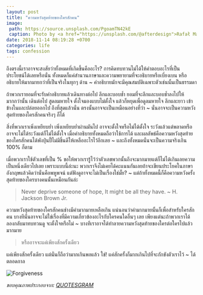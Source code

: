 ```yaml
---
layout: post
title: "ความหวังสุดท้ายของใครสักคน"
image:
 path: https://source.unsplash.com/PgoamTN42kE
 caption: Photo by <a href="https://unsplash.com/@afterdesign">Rafał Malinowski</a> on <a href="https://unsplash.com/">Unsplash</a>
date: 2018-11-14 08:19:28 +0700
categories: life
tags: confession
---
```

ถึงตรงนี้เราอาจจะสงสัยว่าทั้งหมดที่เกิดขึ้นคืออะไร? การคิดทบทวนไม่ได้ให้คำตอบอะไรที่เป็นประโยชน์ได้เลยหรือนั่น ทั้งหมดก็แค่สำนวนภาษาและความพยายามที่จะอธิบายหรือเบี่ยงเบน หรืออธิบายให้มากมายกว่าที่เป็นจริงในทุกๆ ด้าน ~ คำอธิบายมักจะมีคุณสมบัติเฉพาะตัวเช่นนั้นเป็นธรรมดา

ถ้าพวกเรายอมที่จะรับคำอธิบายแล้วเดินทางต่อไป ลึกและบอบช้ำ ยอมที่จะลึกและบอบช้ำลงไปให้มากกว่านั้น เดินต่อไป สูดลมหายใจ ตั้งใจมองแบบไม่ตั้งใจ แล้วก็หยุดเพื่อดูลมหายใจ ลึกและยาว เข้าข้างในและปล่อยออกไป ถึงที่สุดแล้วนั่น ตรงนั้นอาจจะเป็นเหมือนอย่างที่ว่า ~ นั่นอาจจะเป็นความหวังสุดท้ายของใครสักคนจริงๆ ก็ได้

สิ่งที่พวกเราเพิ่งเหยียบย่ำ เพิ่งเหยียบย่ำผ่านมันไป อาจจะตั้งใจหรือไม่ได้ตั้งใจ ระวังแล้วแต่พลาดหรืออาจจะไม่ได้ระวังแต่ก็ไม่ได้ตั้งใจ เมื่อคำอธิบายทั้งหมดถือว่าใช้การได้ และผลลัพธ์คือความหวังสุดท้ายของใครสักคนได้พังปุ่นปี้ไม่มีชิ้นดีให้เหลืออะไรไว้อีกเลย ~ และถึงทั้งหมดนั่นจะเป็นความจริงเกิน 100% ก็ตาม

เมื่อพวกเราใช้ตัวเลขที่เป็น % ขอให้พวกเรารู้ไว้ว่าตัวเลขพวกนั้นถึงจะมากมายแต่ก็ไม่ได้เกินเลยความเป็นหนึ่งเดียวไปเลย เพราะแบบนี้ล่ะนะ พวกเราจึงไม่เคยได้คะแนนกันเลยถ้าจะเขียนประโยคในภาษาอังกฤษแล้วคิดว่านั่นคือพหูพจน์ แต่ฟังดูอาจจะไม่เป็นเรื่องใช่มั๊ย? ~ แต่ถ้าทั้งหมดนี้ก็คือความหวังครั้งสุดท้ายของใครบางคนนั้นเหมือนกันล่ะ

> Never deprive someone of hope, It might be all they have. ~ H. Jackson Brown Jr.

ความหวังสุดท้ายของใครสักคนช่างมีค่ามากมายเหลือเกิน แน่นอนว่าค่ามากมายนั้นก็เพื่อสำหรับใครสักคน บางทีนั่นอาจจะไม่ใช่เรื่องที่มีความเกี่ยวข้องอะไรกับใครคนใดอื่นๆ เลย เพียงแต่นะถ้าพวกเราได้ลองกลับมาทบทวนดู จะตั้งใจหรือไม่ ~ บางทีเราอาจได้ทำลายความหวังสุดท้ายของใครต่อใครไปแล้วมากมาย

> หรืออาจจะแค่เพียงสักครั้งเดียว

แค่เพียงสักครั้งเดียว แต่นั่นก็ถือว่ามากเกินพอแล้ว ใช่! แค่สักครั้งก็มากเกินไปที่จะกักขังตัวเราไว้ ~ ได้ตลอดกาล

![Forgiveness](https://res.cloudinary.com/sdees-reallife/image/upload/c_scale,e_shadow:40,w_400/v1542160313/forgiveness.jpg)

*ขอบคุณภาพประกอบจาก: [QUOTESGRAM](https://quotesgram.com/forgiveness-relationship-quotes/)*
